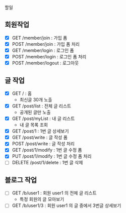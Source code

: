 할일

## 회원작업

- [x] GET /member/join : 가입 폼
- [x] POST /member/join : 가입 폼 처리
- [x] GET /member/login : 로그인 폼
- [x] POST /member/login : 로그인 폼 처리
- [x] POST /member/logout : 로그아웃

## 글 작업

- [x] GET / : 홈
    - 최신글 30개 노출
- [x] GET /post/list : 전체 글 리스트
    - 공개된 글만 노출
- [x] GET /post/myList : 내 글 리스트
    - 내 글 목록 조회
- [x] GET /post/1 : 1번 글 상세보기
- [x] GET /post/write : 글 작성 폼
- [x] POST /post/write : 글 작성 처리
- [x] GET /post/1/modify : 1번 글 수정 폼
- [x] PUT /post/1/modify : 1번 글 수정 폼 처리
- [ ] DELETE /post/1/delete : 1번 글 삭제

## 블로그 작업

- [ ] GET /b/user1 : 회원 user1 의 전체 글 리스트
    - 특정 회원의 글 모아보기
- [ ] GET /b/user1/3 : 회원 user1 의 글 중에서 3번글 상세보기